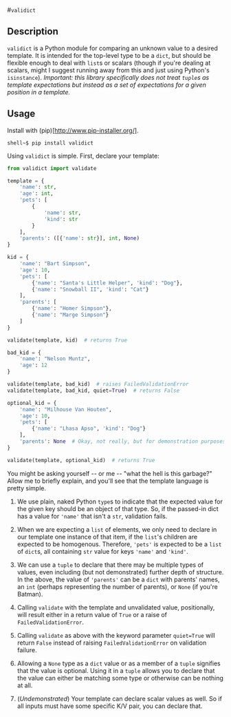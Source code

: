 #`validict`

## Description

`validict` is a Python module for comparing an unknown value to a desired template. It is intended for the top-level type to be a `dict`, but should be flexible enough to deal with `list`s or scalars (though if you're dealing at scalars, might I suggest running away from this and just using Python's `isinstance`). *Important: this library specifically does not treat `tuple`s as template expectations but instead as a set of expectations for a given position in a template.*

## Usage

Install with (pip)[http://www.pip-installer.org/].

    shell~$ pip install validict

Using `validict` is simple. First, declare your template:

```python
from validict import validate

template = {
    'name': str,
    'age': int,
    'pets': [
        {
            'name': str,
            'kind': str
        }
    ],
    'parents': ([{'name': str}], int, None)
}

kid = {
    'name': "Bart Simpson",
    'age': 10,
    'pets': [
        {'name': "Santa's Little Helper", 'kind': "Dog"},
        {'name': "Snowball II", 'kind': "Cat"}
    ],
    'parents': [
        {'name': "Homer Simpson"},
        {'name': "Marge Simpson"}
    ]
}

validate(template, kid)  # returns True

bad_kid = {
    'name': "Nelson Muntz",
    'age': 12
}

validate(template, bad_kid)  # raises FailedValidationError
validate(template, bad_kid, quiet=True)  # returns False

optional_kid = {
    'name': "Milhouse Van Houten",
    'age': 10,
    'pets': [
        {'name': "Lhasa Apso", 'kind': "Dog"}
    ],
    'parents': None  # Okay, not really, but for demonstration purposes...
}

validate(template, optional_kid)  # returns True
```
    

You might be asking yourself -- or me -- "what the hell is this garbage?" Allow me to briefly explain, and you'll see that the template language is pretty simple.

1. We use plain, naked Python `type`s to indicate that the expected value for the given key should be an object of that type. So, if the passed-in dict has a value for `'name'` that isn't a `str`, validation fails.

2. When we are expecting a `list` of elements, we only need to declare in our template one instance of that item, if the `list`'s children are expected to be homogenous. Therefore, `'pets'` is expected to be a `list` of `dict`s, all containing `str` value for keys `'name'` and `'kind'`.

3. We can use a `tuple` to declare that there may be multiple types of values, even including (but not demonstrated) further depth of structure. In the above, the value of `'parents'` can be a `dict` with parents' names, an `int` (perhaps representing the number of parents), or `None` (if you're Batman).

4. Calling `validate` with the template and unvalidated value, positionally, will result either in a return value of `True` or a raise of `FailedValidationError`.

5. Calling `validate` as above with the keyword parameter `quiet=True` will return `False` instead of raising `FailedValidationError` on validation failure.

6. Allowing a `None` type as a `dict` value or as a member of a `tuple` signifies that the value is optional. Using it in a `tuple` allows you to declare that the value can either be matching some type or otherwise can be nothing at all.

7. (*Undemonstrated*) Your template can declare scalar values as well. So if all inputs must have some specific K/V pair, you can declare that.